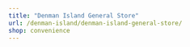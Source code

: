 ```yaml
---
title: "Denman Island General Store"
url: /denman-island/denman-island-general-store/
shop: convenience
---
```


